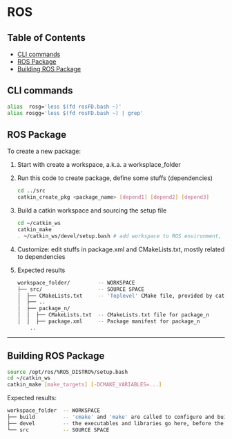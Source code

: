 <!-- omit in toc -->
# ROS

<!-- omit in toc -->
## Table of Contents

- [CLI commands](#cli-commands)
- [ROS Package](#ros-package)
- [Building ROS Package](#building-ros-package)

## CLI commands

```bash
alias  rosg='less $(fd rosFD.bash ~)'
alias rosgg='less $(fd rosFD.bash ~) | grep'
```

## ROS Package

To create a new package:

1. Start with create a workspace, a.k.a. a worksplace_folder
2. Run this code to create package, define some stuffs (dependencies)

    ```bash
    cd ../src
    catkin_create_pkg <package_name> [depend1] [depend2] [depend3]
    ```

3. Build a catkin workspace and sourcing the setup file

    ```bash
    cd ~/catkin_ws
    catkin_make
    . ~/catkin_ws/devel/setup.bash # add workspace to ROS environment, by sourcing the setup file
    ```

4. Customize: edit stuffs in package.xml and CMakeLists.txt, mostly related to dependencies
5. Expected results

    ```bash
    workspace_folder/         -- WORKSPACE
    ├── src/                  -- SOURCE SPACE
    │  ├── CMakeLists.txt     -- 'Toplevel' CMake file, provided by catkin
    │  ├── ..
    │  ├── package_n/
    │  │  ├── CMakeLists.txt  -- CMakeLists.txt file for package_n
    │  │  ├── package.xml     -- Package manifest for package_n
        ..
    ```

-------

## Building ROS Package

```bash
source /opt/ros/%ROS_DISTRO%/setup.bash
cd ~/catkin_ws
catkin_make [make_targets] [-DCMAKE_VARIABLES=...]
```

Expected results:

```bash
workspace_folder  -- WORKSPACE
├── build         -- 'cmake' and 'make' are called to configure and build packages
├── devel         -- the executables and libraries go here, before the packages are installed
└── src           -- SOURCE SPACE
```
